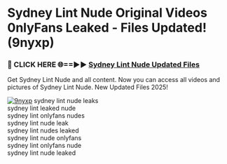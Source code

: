 # Sydney Lint Nude Original Videos 0nlyFans Leaked - Files Updated! (9nyxp)

<h3>🔴 CLICK HERE 🌐==►► <a href="https://tinyurl.com/5h6xmrr3" rel="nofollow">Sydney Lint Nude Updated Files</a></h3>

Get Sydney Lint Nude and all content. Now you can access all videos and pictures of Sydney Lint Nude. New Updated Files 2025!

[![9nyxp](https://i.imgur.com/KVD873Z.gif)](https://tinyurl.com/5h6xmrr3)
sydney lint nude leaks<br>
sydney lint leaked nude<br>
sydney lint onlyfans nudes<br>
sydney lint nude leak<br>
sydney lint nudes leaked<br>
sydney lint nude onlyfans<br>
sydney lint onlyfans nude<br>
sydney lint nude leaked